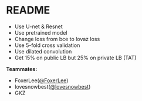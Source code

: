 # README

- Use U-net & Resnet
- Use pretrained model
- Change loss from bce to lovaz loss
- Use 5-fold cross validation
- Use dilated convolution 
- Get 15% on public LB but 25% on private LB (TAT)

**Teammates:**

- FoxerLee([@FoxerLee](https://github.com/FoxerLee))
- lovesnowbest([@lovesnowbest](https://github.com/zehuichen123))
- GKZ

